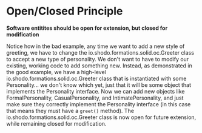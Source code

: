 # Open/Closed Principle

**Software entitites should be open for extension, but closed for modification**

Notice how in the bad example, any time we want to add a new style of greeting, we have to change the io.shodo.formations.solid.oc.Greeter class to accept a new type of personality. We don't want to have to modify our existing, working code to add something new. Instead, as demonstrated in the good example, we have a high-level io.shodo.formations.solid.oc.Greeter class that is instantiated with some Personality... we don't know which yet, just that it will be some object that implements the Personality interface. Now we can add new objects like FormalPersonality, CasualPersonality, and IntimatePersonality, and just make sure they correctly implement the Personality interface (in this case that means they must have a `greet()` method). The io.shodo.formations.solid.oc.Greeter class is now open for future extension, while remaining closed for modification.
